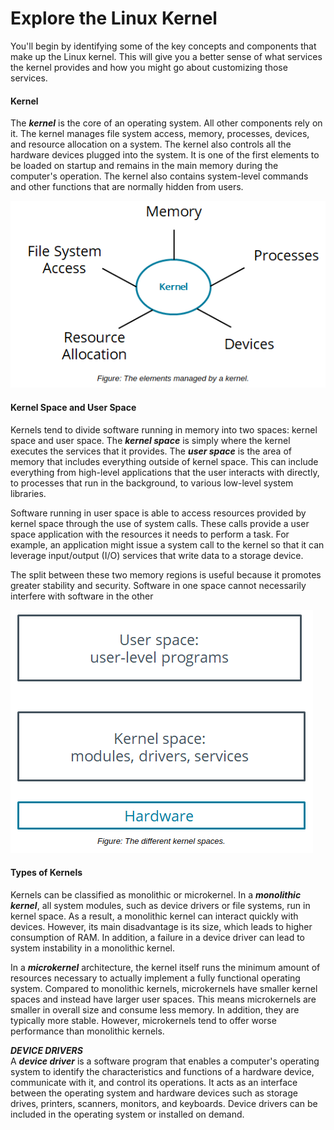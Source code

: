 # Explore the Linux Kernel

You'll begin by identifying some of the key concepts and components that make up the Linux kernel. This will give you a better sense of what services the kernel provides and how you might go about customizing those services.

#### Kernel

The **_kernel_** is the core of an operating system. All other components rely on it. The kernel manages file system access, memory, processes, devices, and resource allocation on a system. The kernel also controls all the hardware devices plugged into the system. It is one of the first elements to be loaded on startup and remains in the main memory during the computer's operation. The kernel also contains system-level commands and other functions that are normally hidden from users.

![](./img/kernel.png)

#### Kernel Space and User Space

Kernels tend to divide software running in memory into two spaces: kernel space and user space. The **_kernel space_** is simply where the kernel executes the services that it provides. The **_user space_** is the area of memory that includes everything outside of kernel space. This can include everything from high-level applications that the user interacts with directly, to processes that run in the background, to various low-level system libraries.

Software running in user space is able to access resources provided by kernel space through the use of system calls. These calls provide a user space application with the resources it needs to perform a task. For example, an application might issue a system call to the kernel so that it can leverage input/output (I/O) services that write data to a storage device.

The split between these two memory regions is useful because it promotes greater stability and security. Software in one space cannot necessarily interfere with software in the other

![](./img/kernelspace.png)

#### Types of Kernels

Kernels can be classified as monolithic or microkernel. In a **_monolithic kernel_**, all system modules, such as device drivers or file systems, run in kernel space. As a result, a monolithic kernel can interact quickly with devices. However, its main disadvantage is its size, which leads to higher consumption of RAM. In addition, a failure in a device driver can lead to system instability in a monolithic kernel.

In a **_microkernel_** architecture, the kernel itself runs the minimum amount of resources necessary to actually implement a fully functional operating system. Compared to monolithic kernels, microkernels have smaller kernel spaces and instead have larger user spaces. This means microkernels are smaller in overall size and consume less memory. In addition, they are typically more stable. However, microkernels tend to offer worse performance than monolithic kernels.

**_DEVICE DRIVERS_**  
A **_device driver_** is a software program that enables a computer's operating system to identify the characteristics and functions of a hardware device, communicate with it, and control its operations. It acts as an interface between the operating system and hardware devices such as storage drives, printers, scanners, monitors, and keyboards. Device drivers can be included in the operating system or installed on demand.